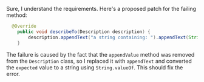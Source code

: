 Sure, I understand the requirements. Here's a proposed patch for the failing method:
```java
  @Override
    public void describeTo(Description description) {
        description.appendText("a string containing: ").appendText(String.valueOf(expected));
    }
```
The failure is caused by the fact that the `appendValue` method was removed from the `Description` class, so I replaced it with `appendText` and converted the `expected` value to a string using `String.valueOf`. This should fix the error.